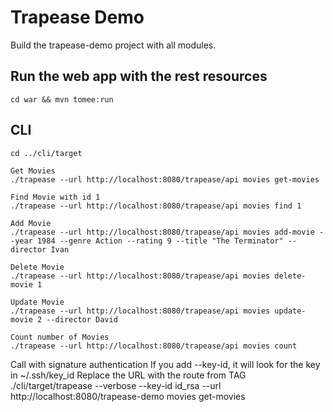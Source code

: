 # Trapease Demo

Build the trapease-demo project with all modules.

## Run the web app with the rest resources

```
cd war && mvn tomee:run
```

## CLI
```
cd ../cli/target

Get Movies
./trapease --url http://localhost:8080/trapease/api movies get-movies

Find Movie with id 1
./trapease --url http://localhost:8080/trapease/api movies find 1

Add Movie
./trapease --url http://localhost:8080/trapease/api movies add-movie --year 1984 --genre Action --rating 9 --title "The Terminator" --director Ivan

Delete Movie
./trapease --url http://localhost:8080/trapease/api movies delete-movie 1

Update Movie
./trapease --url http://localhost:8080/trapease/api movies update-movie 2 --director David

Count number of Movies
./trapease --url http://localhost:8080/trapease/api movies count 
```

Call with signature authentication
If you add --key-id, it will look for the key in ~/.ssh/key_id
Replace the URL with the route from TAG
./cli/target/trapease --verbose --key-id id_rsa --url http://localhost:8080/trapease-demo movies get-movies

